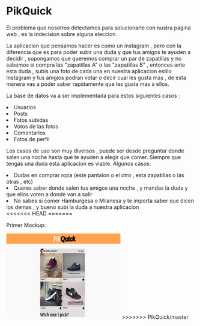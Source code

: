 # PikQuick
El problema que  nosotros detectamos para solucionarle con nustra pagina web , es la indecision sobre alguna eleccion.

La aplicacion que pensamos hacer  es como un instagram , pero con la diferencia que es para poder subir una duda y que tus amigos te ayuden a decidir , supongamos que queremos comprar un par de zapatillas y no sabemos si compra las "zapatillas A" o las "zapatillas B" , entonces ante esta duda , subis una foto de cada una en nuestra aplicacion estilo Instagram y tus amgios podran votar o decir cual les gusta mas , de esta manera vas a poder saber rapidamente que les gusta mas a ellos.

La base de datos va a ser implementada para estos siguientes casos :
	<li>Usuarios</li>
	<li>Posts</li>
	<li>Fotos subidas</li>
	<li>Votos de las fotos</li>
	<li>Comentarios</li>
	<li>Fotos de perfil</li>

Los casos de uso son muy diversos , puede ser desde preguntar donde salen una noche hasta que te ayuden a elegir que comer. Siempre que tengas una duda esta aplicacion es viable. Algunos casos:
<li>Dudas en comprar ropa (este pantalon o el otro , esta zapatillas o las otras , etc)</li>
<li>Queres saber donde salen tus amigos una noche , y mandas la duda y que ellos voten a donde van a salir</li>
<li>No sabes si comer Hamburgesa o Milanesa y te importa saber que dicen los demas , y bueno subi la duda a nuestra aplicacion</li>
<<<<<<< HEAD
=======


Primer Mockup:

<img src="Mockup.png" alt="Mockup" style="width:304px;height:228px;">
>>>>>>> PikQuick/master
